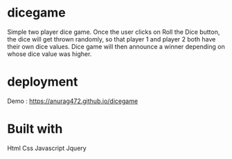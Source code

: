 # dicegame
Simple two player dice game. Once the user clicks on Roll the Dice button, the dice will get thrown randomly, so that player 1 and player 2 both have their own dice values. Dice game will then announce a winner depending on whose dice value was higher.

# deployment
Demo : https://anurag472.github.io/dicegame

# Built with
 Html
 Css
 Javascript
 Jquery
